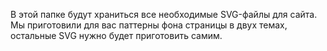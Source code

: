 В этой папке будут храниться все необходимые SVG-файлы для сайта. Мы приготовили для вас паттерны фона страницы в двух темах, остальные SVG нужно будет приготовить самим.

<svg xmlns="http://www.w3.org/2000/svg" style="display: none;">
    <!-- Иконка дискеты -->
    <symbol id="icon-floppy" viewBox="0 0 21 21">
        <rect width="1.61538" height="1.61538" fill="currentColor"/>
        <rect y="1.61536" width="1.61538" height="1.61538" fill="currentColor"/>
        <rect y="3.23077" width="1.61538" height="1.61538" fill="currentColor"/>
        <rect y="4.84613" width="1.61538" height="1.61538" fill="currentColor"/>
        <rect y="6.46155" width="1.61538" height="1.61538" fill="currentColor"/>
        <rect y="8.0769" width="1.61538" height="1.61538" fill="currentColor"/>
        <rect y="9.69232" width="1.61538" height="1.61538" fill="currentColor"/>
        <rect y="11.3077" width="1.61538" height="1.61538" fill="currentColor"/>
        <rect y="12.9231" width="1.61538" height="1.61538" fill="currentColor"/>
        <rect y="14.5385" width="1.61538" height="1.61538" fill="currentColor"/>
        <rect y="16.1539" width="1.61538" height="1.61538" fill="currentColor"/>
        <rect y="17.7692" width="1.61538" height="1.61538" fill="currentColor"/>
        <rect x="17.7692" width="1.61538" height="1.61538" transform="rotate(90 17.7692 0)" fill="currentColor"/>
        <rect x="16.1539" width="1.61538" height="1.61538" transform="rotate(90 16.1539 0)" fill="currentColor"/>
        <rect x="14.5385" width="1.61538" height="1.61538" transform="rotate(90 14.5385 0)" fill="currentColor"/>
        <rect x="12.9231" width="1.61538" height="1.61538" transform="rotate(90 12.9231 0)" fill="currentColor"/>
        <rect x="11.3077" width="1.61538" height="1.61538" transform="rotate(90 11.3077 0)" fill="currentColor"/>
        <rect x="9.69232" width="1.61538" height="1.61538" transform="rotate(90 9.69232 0)" fill="currentColor"/>
        <rect x="8.0769" width="1.61538" height="1.61538" transform="rotate(90 8.0769 0)" fill="currentColor"/>
        <rect x="6.46155" width="1.61538" height="1.61538" transform="rotate(90 6.46155 0)" fill="currentColor"/>
        <rect x="4.84613" width="1.61538" height="1.61538" transform="rotate(90 4.84613 0)" fill="currentColor"/>
        <rect x="3.23077" width="1.61538" height="1.61538" transform="rotate(90 3.23077 0)" fill="currentColor"/>
        <rect x="19.3846" y="1.61536" width="1.61538" height="1.61538" transform="rotate(90 19.3846 1.61536)" fill="currentColor"/>
        <rect x="4.84613" y="3.23077" width="1.61538" height="1.61538" transform="rotate(90 4.84613 3.23077)" fill="currentColor"/>
        <rect x="4.84613" y="1.61536" width="1.61538" height="1.61538" transform="rotate(90 4.84613 1.61536)" fill="currentColor"/>
        <rect x="4.84613" y="4.84613" width="1.61538" height="1.61538" transform="rotate(90 4.84613 4.84613)" fill="currentColor"/>
        <rect x="16.1539" y="3.23077" width="1.61538" height="1.61538" transform="rotate(90 16.1539 3.23077)" fill="currentColor"/>
        <rect x="16.1539" y="1.61536" width="1.61538" height="1.61538" transform="rotate(90 16.1539 1.61536)" fill="currentColor"/>
        <rect x="16.1539" y="4.84613" width="1.61538" height="1.61538" transform="rotate(90 16.1539 4.84613)" fill="currentColor"/>
        <rect x="12.9231" y="3.23077" width="1.61538" height="1.61538" transform="rotate(90 12.9231 3.23077)" fill="currentColor"/>
        <rect x="12.9231" y="1.61536" width="1.61538" height="1.61538" transform="rotate(90 12.9231 1.61536)" fill="currentColor"/>
        <rect x="12.9231" y="4.84613" width="1.61538" height="1.61538" transform="rotate(90 12.9231 4.84613)" fill="currentColor"/>
        <rect x="16.1539" y="6.46155" width="1.61538" height="1.61538" transform="rotate(90 16.1539 6.46155)" fill="currentColor"/>
        <rect x="14.5385" y="6.46155" width="1.61538" height="1.61538" transform="rotate(90 14.5385 6.46155)" fill="currentColor"/>
        <rect x="12.9231" y="6.46155" width="1.61538" height="1.61538" transform="rotate(90 12.9231 6.46155)" fill="currentColor"/>
        <rect x="11.3077" y="6.46155" width="1.61538" height="1.61538" transform="rotate(90 11.3077 6.46155)" fill="currentColor"/>
        <rect x="9.69232" y="6.46155" width="1.61538" height="1.61538" transform="rotate(90 9.69232 6.46155)" fill="currentColor"/>
        <rect x="8.0769" y="6.46155" width="1.61538" height="1.61538" transform="rotate(90 8.0769 6.46155)" fill="currentColor"/>
        <rect x="6.46155" y="6.46155" width="1.61538" height="1.61538" transform="rotate(90 6.46155 6.46155)" fill="currentColor"/>
        <rect x="4.84613" y="6.46155" width="1.61538" height="1.61538" transform="rotate(90 4.84613 6.46155)" fill="currentColor"/>
        <rect x="17.7692" y="11.3077" width="1.61538" height="1.61538" transform="rotate(90 17.7692 11.3077)" fill="currentColor"/>
        <rect x="16.1539" y="11.3077" width="1.61538" height="1.61538" transform="rotate(90 16.1539 11.3077)" fill="currentColor"/>
        <rect x="14.5385" y="11.3077" width="1.61538" height="1.61538" transform="rotate(90 14.5385 11.3077)" fill="currentColor"/>
        <rect x="12.9231" y="11.3077" width="1.61538" height="1.61538" transform="rotate(90 12.9231 11.3077)" fill="currentColor"/>
        <rect x="11.3077" y="11.3077" width="1.61538" height="1.61538" transform="rotate(90 11.3077 11.3077)" fill="currentColor"/>
        <rect x="9.69232" y="11.3077" width="1.61538" height="1.61538" transform="rotate(90 9.69232 11.3077)" fill="currentColor"/>
        <rect x="8.0769" y="11.3077" width="1.61538" height="1.61538" transform="rotate(90 8.0769 11.3077)" fill="currentColor"/>
        <rect x="6.46155" y="11.3077" width="1.61538" height="1.61538" transform="rotate(90 6.46155 11.3077)" fill="currentColor"/>
        <rect x="4.84613" y="11.3077" width="1.61538" height="1.61538" transform="rotate(90 4.84613 11.3077)" fill="currentColor"/>
        <rect x="17.7692" y="12.9231" width="1.61538" height="1.61538" transform="rotate(90 17.7692 12.9231)" fill="currentColor"/>
        <rect x="4.84613" y="12.9231" width="1.61538" height="1.61538" transform="rotate(90 4.84613 12.9231)" fill="currentColor"/>
        <rect x="17.7692" y="14.5385" width="1.61538" height="1.61538" transform="rotate(90 17.7692 14.5385)" fill="currentColor"/>
        <rect x="4.84613" y="14.5385" width="1.61538" height="1.61538" transform="rotate(90 4.84613 14.5385)" fill="currentColor"/>
        <rect x="17.7692" y="16.1539" width="1.61538" height="1.61538" transform="rotate(90 17.7692 16.1539)" fill="currentColor"/>
        <rect x="4.84613" y="16.1539" width="1.61538" height="1.61538" transform="rotate(90 4.84613 16.1539)" fill="currentColor"/>
        <rect x="4.84613" y="17.7692" width="1.61538" height="1.61538" transform="rotate(90 4.84613 17.7692)" fill="currentColor"/>
        <rect x="17.7692" y="17.7692" width="1.61538" height="1.61538" transform="rotate(90 17.7692 17.7692)" fill="currentColor"/>
        <rect x="19.3846" y="19.3846" width="1.61538" height="1.61538" transform="rotate(90 19.3846 19.3846)" fill="currentColor"/>
        <rect x="17.7692" y="19.3846" width="1.61538" height="1.61538" transform="rotate(90 17.7692 19.3846)" fill="currentColor"/>
        <rect x="16.1539" y="19.3846" width="1.61538" height="1.61538" transform="rotate(90 16.1539 19.3846)" fill="currentColor"/>
        <rect x="14.5385" y="19.3846" width="1.61538" height="1.61538" transform="rotate(90 14.5385 19.3846)" fill="currentColor"/>
        <rect x="12.9231" y="19.3846" width="1.61538" height="1.61538" transform="rotate(90 12.9231 19.3846)" fill="currentColor"/>
        <rect x="11.3077" y="19.3846" width="1.61538" height="1.61538" transform="rotate(90 11.3077 19.3846)" fill="currentColor"/>
        <rect x="9.69232" y="19.3846" width="1.61538" height="1.61538" transform="rotate(90 9.69232 19.3846)" fill="currentColor"/>
        <rect x="8.0769" y="19.3846" width="1.61538" height="1.61538" transform="rotate(90 8.0769 19.3846)" fill="currentColor"/>
        <rect x="6.46155" y="19.3846" width="1.61538" height="1.61538" transform="rotate(90 6.46155 19.3846)" fill="currentColor"/>
        <rect x="4.84613" y="19.3846" width="1.61538" height="1.61538" transform="rotate(90 4.84613 19.3846)" fill="currentColor"/>
        <rect x="3.23077" y="19.3846" width="1.61538" height="1.61538" transform="rotate(90 3.23077 19.3846)" fill="currentColor"/>
        <rect x="21" y="21" width="1.61538" height="1.61538" transform="rotate(-180 21 21)" fill="currentColor"/>
        <rect x="21" y="19.3846" width="1.61538" height="1.61538" transform="rotate(-180 21 19.3846)" fill="currentColor"/>
        <rect x="21" y="17.7692" width="1.61538" height="1.61538" transform="rotate(-180 21 17.7692)" fill="currentColor"/>
        <rect x="21" y="16.1539" width="1.61538" height="1.61538" transform="rotate(-180 21 16.1539)" fill="currentColor"/>
        <rect x="21" y="14.5385" width="1.61538" height="1.61538" transform="rotate(-180 21 14.5385)" fill="currentColor"/>
        <rect x="21" y="12.9231" width="1.61538" height="1.61538" transform="rotate(-180 21 12.9231)" fill="currentColor"/>
        <rect x="21" y="11.3077" width="1.61538" height="1.61538" transform="rotate(-180 21 11.3077)" fill="currentColor"/>
        <rect x="21" y="9.69232" width="1.61538" height="1.61538" transform="rotate(-180 21 9.69232)" fill="currentColor"/>
        <rect x="21" y="8.0769" width="1.61538" height="1.61538" transform="rotate(-180 21 8.0769)" fill="currentColor"/>
        <rect x="21" y="6.46155" width="1.61538" height="1.61538" transform="rotate(-180 21 6.46155)" fill="currentColor"/>
        <rect x="21" y="4.84613" width="1.61538" height="1.61538" transform="rotate(-180 21 4.84613)" fill="currentColor"/>
    </symbol>
</svg>
